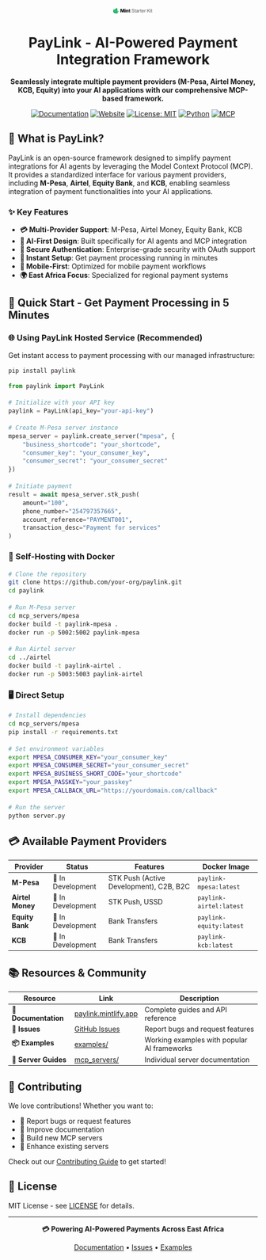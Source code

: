 <div align="center">
  <picture>
    <img src="docs/logo/light.svg" width="80" alt="PayLink Logo">
  </picture>
</div>

<h1 align="center">PayLink - AI-Powered Payment Integration Framework</h1>
<p align="center"><strong>Seamlessly integrate multiple payment providers (M-Pesa, Airtel Money, KCB, Equity) into your AI applications with our comprehensive MCP-based framework.</strong></p>

<div align="center">

[![Documentation](https://img.shields.io/badge/Documentation-📖-green)](https://paylink.mintlify.app/)
[![Website](https://img.shields.io/badge/Website-🌐-purple)](https://paylink.mintlify.app/)
[![License: MIT](https://img.shields.io/badge/License-MIT-blue.svg)](LICENSE)
[![Python](https://img.shields.io/badge/Python-3.8+-blue.svg)](https://python.org)
[![MCP](https://img.shields.io/badge/MCP-Protocol-orange.svg)](https://modelcontextprotocol.io)

</div>

## 🚀 What is PayLink?

PayLink is an open-source framework designed to simplify payment integrations for AI agents by leveraging the Model Context Protocol (MCP). It provides a standardized interface for various payment providers, including **M-Pesa**, **Airtel**, **Equity Bank**, and **KCB**, enabling seamless integration of payment functionalities into your AI applications.

### ✨ Key Features

- **💳 Multi-Provider Support**: M-Pesa, Airtel Money, Equity Bank, KCB
- **🤖 AI-First Design**: Built specifically for AI agents and MCP integration
- **🔐 Secure Authentication**: Enterprise-grade security with OAuth support
- **🚀 Instant Setup**: Get payment processing running in minutes
- **📱 Mobile-First**: Optimized for mobile payment workflows
- **🌍 East Africa Focus**: Specialized for regional payment systems



## 🚀 Quick Start - Get Payment Processing in 5 Minutes

### 🌐 Using PayLink Hosted Service (Recommended)

Get instant access to payment processing with our managed infrastructure:

```bash
pip install paylink
```

```python
from paylink import PayLink

# Initialize with your API key
paylink = PayLink(api_key="your-api-key")

# Create M-Pesa server instance
mpesa_server = paylink.create_server("mpesa", {
    "business_shortcode": "your_shortcode",
    "consumer_key": "your_consumer_key",
    "consumer_secret": "your_consumer_secret"
})

# Initiate payment
result = await mpesa_server.stk_push(
    amount="100",
    phone_number="254797357665",
    account_reference="PAYMENT001",
    transaction_desc="Payment for services"
)
```

### 🐳 Self-Hosting with Docker

```bash
# Clone the repository
git clone https://github.com/your-org/paylink.git
cd paylink

# Run M-Pesa server
cd mcp_servers/mpesa
docker build -t paylink-mpesa .
docker run -p 5002:5002 paylink-mpesa

# Run Airtel server
cd ../airtel
docker build -t paylink-airtel .
docker run -p 5003:5003 paylink-airtel
```

### 🖥️ Direct Setup

```bash
# Install dependencies
cd mcp_servers/mpesa
pip install -r requirements.txt

# Set environment variables
export MPESA_CONSUMER_KEY="your_consumer_key"
export MPESA_CONSUMER_SECRET="your_consumer_secret"
export MPESA_BUSINESS_SHORT_CODE="your_shortcode"
export MPESA_PASSKEY="your_passkey"
export MPESA_CALLBACK_URL="https://yourdomain.com/callback"

# Run the server
python server.py
```

## 💳 Available Payment Providers

| Provider | Status | Features | Docker Image |
|----------|--------|----------|--------------|
| **M-Pesa** | 🚧 In Development | STK Push (Active Development), C2B, B2C | `paylink-mpesa:latest` |
| **Airtel Money** | 🚧 In Development | STK Push, USSD | `paylink-airtel:latest` |
| **Equity Bank** | 🚧 In Development | Bank Transfers | `paylink-equity:latest` |
| **KCB** | 🚧 In Development | Bank Transfers | `paylink-kcb:latest` |


## 📚 Resources & Community

| Resource | Link | Description |
|----------|------|-------------|
| **📖 Documentation** | [paylink.mintlify.app](https://paylink-1220482c.mintlify.app/) | Complete guides and API reference |
| **🐛 Issues** | [GitHub Issues](https://github.com/paylinkmcp/paylink/issues) | Report bugs and request features |
| **📦 Examples** | [examples/](examples/) | Working examples with popular AI frameworks |
| **🔧 Server Guides** | [mcp_servers/](mcp_servers/) | Individual server documentation |

## 🤝 Contributing

We love contributions! Whether you want to:
- 🐛 Report bugs or request features
- 📝 Improve documentation  
- 🔧 Build new MCP servers
- 🎨 Enhance existing servers

Check out our [Contributing Guide](CONTRIBUTING.md) to get started!

## 📜 License

MIT License - see [LICENSE](LICENSE) for details.

---

<div align="center">
  <p><strong>💳 Powering AI-Powered Payments Across East Africa</strong></p>
  <p>
    <a href="https://paylink-1220482c.mintlify.app/">Documentation</a> •
    <a href="https://github.com/paylinkmcp/paylink/issues">Issues</a> •
    <a href="examples/">Examples</a>
  </p>
</div>
